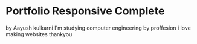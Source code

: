 # Portfolio Responsive Complete
by Aayush kulkarni I'm studying computer engineering by proffesion i love making websites
thankyou 
